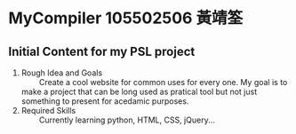 # MyCompiler 105502506 黃靖筌
 
 
## Initial Content for my PSL project 
1. Rough Idea and Goals  
&nbsp; &nbsp; &nbsp; &nbsp; Create a cool website for common uses for every one. My goal is to make a project that can be long used as pratical tool but not just something to present for acedamic purposes. 
2. Required Skills  
&nbsp; &nbsp; &nbsp; &nbsp; Currently learning python,  HTML, CSS, jQuery...
